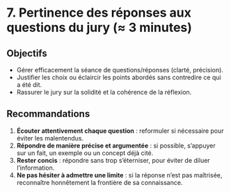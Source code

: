# 7. Pertinence des réponses aux questions du jury (≈ 3 minutes)

## Objectifs
- Gérer efficacement la séance de questions/réponses (clarté, précision).
- Justifier les choix ou éclaircir les points abordés sans contredire ce qui a été dit.
- Rassurer le jury sur la solidité et la cohérence de la réflexion.

## Recommandations
1. **Écouter attentivement chaque question** : reformuler si nécessaire pour éviter les malentendus.
2. **Répondre de manière précise et argumentée** : si possible, s’appuyer sur un fait, un exemple ou un concept déjà cité.
3. **Rester concis** : répondre sans trop s’éterniser, pour éviter de diluer l’information.
4. **Ne pas hésiter à admettre une limite** : si la réponse n’est pas maîtrisée, reconnaître honnêtement la frontière de sa connaissance.
